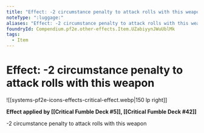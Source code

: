 ```yaml
---
title: "Effect: -2 circumstance penalty to attack rolls with this weapon"
noteType: ":luggage:"
aliases: "Effect: -2 circumstance penalty to attack rolls with this weapon"
foundryId: Compendium.pf2e.other-effects.Item.UZabiyynJWuUblMk
tags:
  - Item
---
```


# Effect: -2 circumstance penalty to attack rolls with this weapon
![[systems-pf2e-icons-effects-critical-effect.webp|150 lp right]]

**Effect applied by [[Critical Fumble Deck #5]], [[Critical Fumble Deck #42]]**

\-2 circumstance penalty to attack rolls with this weapon
